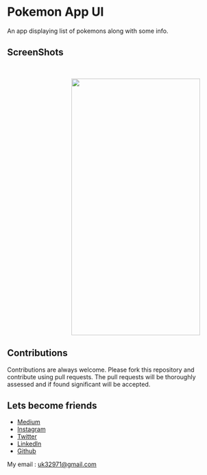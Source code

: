 # Pokemon App UI
  An app displaying list of pokemons along with some info.
  
## ScreenShots

<br>

<img height=600 width=300 src="https://github.com/usman18/Flutter-UI-Kit/blob/master/%2314_pokemon_app/Screenshots/pic1.gif"
 hspace=150/>
 
## Contributions
Contributions are always welcome. Please fork this repository and contribute using pull requests. The pull requests will be thoroughly assessed and if found significant will be accepted.

## Lets become friends
- [Medium](https://medium.com/@usman18)
- [Instagram](https://www.instagram.com/usman__khan18)
- [Twitter](https://www.twitter.com/khan_usman_18)
- [LinkedIn](https://www.linkedin.com/in/usman-khan-7b04b1138)
- [Github](https://github.com/usman18)

My email : uk32971@gmail.com
